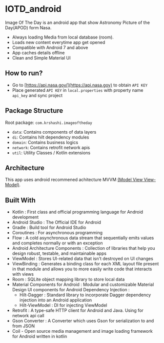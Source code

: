# IOTD_android

Image Of The Day is an android app that show Astronomy Picture of the Day(APOD) form Nasa.
- Always loading Media from local database (room).
- Loads new content everytime app get opened
- Compatible with Android 7 and above
- App caches details offline
- Clean and Simple Material UI

## How to run?
- Go to [https://api.nasa.gov/](https://api.nasa.gov) to obtain `API KEY`
- Place generated `API KEY` in `local.properties` with property name `api_key` and sync project

## Package Structure
Root package: `com.krshashi.imageoftheday`
- `data`: Contains components of data layers 
- `di`: Contains hilt dependency modules 
- `domain`: Contains business logics 
- `network`: Contains retrofit network apis 
- `util`: Utility Classes / Kotlin extensions

## Architecture
This app uses android recommened achitecture MVVM [(Model View View-Model)](https://developer.android.com/topic/architecture#recommended-app-arch).

## Built With
 - Kotlin : First class and official programming language for Android development
- Android Studio : The Official IDE for Android
- Gradle : Build tool for Android Studio
- Coroutines : For asynchronous programming
- Flow : A cold asynchronous data stream that sequentially emits values and completes normally or with an exception
- Android Architecture Components : Collection of libraries that help you design robust, testable, and maintainable apps
- ViewModel : Stores UI-related data that isn't destroyed on UI changes
- ViewBinding : Generates a binding class for each XML layout file present in that module and allows you to more easily write code that interacts with views
- Room : SQLite object mapping library to store local data
- Material Components for Android : Modular and customizable Material Design UI components for Android
Dependency Injection :
  - Hilt-Dagger : Standard library to incorporate Dagger dependency injection into an Android application
  - Hilt-ViewModel : DI for injecting ViewModel
- Retrofit : A type-safe HTTP client for Android and Java. Using for network api call
- Gson Converter : A Converter which uses Gson for serialization to and from JSON
- Coil - Open source media management and image loading framework for Android written in kotlin
